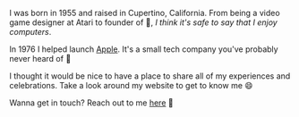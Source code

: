 I was born in 1955 and raised in Cupertino, California. From being a video game designer at Atari to founder of 🍎, *I think it's safe to say that I enjoy computers*.

In 1976 I helped launch [Apple](https://www.apple.com). It's a small tech company you've probably never heard of 🤭

I thought it would be nice to have a place to share all of my experiences and celebrations. Take a look around my website to get to know me 😄

Wanna get in touch? Reach out to me [here](/contact) 💬
